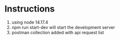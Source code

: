 # Instructions 
1. using node 14.17.4
2. npm run start-dev will start the development server
3. postman collection added with api request list